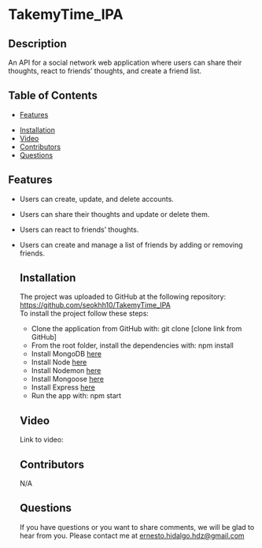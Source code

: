 # TakemyTime_IPA

   
   ## Description 
   
   An API for a social network web application where users can share their thoughts, react to friends’ thoughts, and create a friend list.
   
   ## Table of Contents  
   - [Features](#features)
   * [Installation](#installation)
   * [Video](#video)
   * [Contributors](#contibutors)
   * [Questions](#questions)

   ## Features

- Users can create, update, and delete accounts.
- Users can share their thoughts and update or delete them.
- Users can react to friends’ thoughts.
- Users can create and manage a list of friends by adding or removing friends.
   
   
   ## Installation 
   
   The project was uploaded to GitHub at the following repository: https://github.com/seokhh10/TakemyTime_IPA <br/>
   To install the project follow these steps: 
   * Clone the application from GitHub with: git clone [clone link from GitHub] 
   * From the root folder, install the dependencies with: npm install
   * Install MongoDB [here](https://docs.mongodb.com/manual/installation)
   * Install Node [here](https://nodejs.org/en/download/) 
   * Install Nodemon [here](https://www.npmjs.com/package/nodemon)
   * Install Mongoose [here](https://mongoosejs.com/docs/)
   * Install Express [here](https://expressjs.com/en/starter/installing.html)
   * Run the app with: npm start

   ## Video
   
   Link to video: 

   ## Contributors

   N/A

   ## Questions
   
   If you have questions or you want to share comments, we will be glad to hear from you. Please contact me at ernesto.hidalgo.hdz@gmail.com